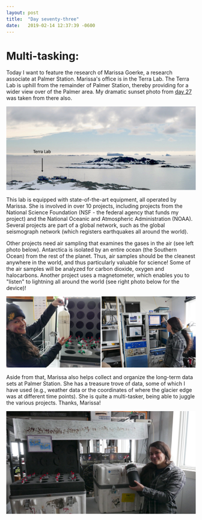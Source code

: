 ```yaml
---
layout: post
title:  "Day seventy-three"
date:   2019-02-14 12:37:39 -0600
---
```

# Multi-tasking:   
Today I want to feature the research of Marissa Goerke, a research associate at Palmer Station. Marissa's office is in the Terra Lab. The Terra Lab is uphill from the remainder of Palmer Station, thereby providing for a wider view over of the Palmer area. My dramatic sunset photo from [day 27](https://natasjavgestel.github.io/blog/2018/12/30/day-twentyseven) was taken from there also. 

![Terra Lab with view](/assets/blog_photos/190214/TerraLab.jpg)

This lab is equipped with state-of-the-art equipment, all operated by Marissa. She is involved in over 10 projects, including projects from the National Science Foundation (NSF - the federal agency that funds my project) and the National Oceanic and Atmospheric Administration (NOAA). Several projects are part of a global network, such as the global seismograph network (which registers earthquakes all around the world). 

Other projects need air sampling that examines the gases in the air (see left photo below). Antarctica is isolated by an entire ocean (the Southern Ocean) from the rest of the planet. Thus, air samples should be the cleanest anywhere in the world, and thus particularly valuable for science! Some of the air samples will be analyzed for carbon dioxide, oxygen and halocarbons. Another project uses a magnetometer, which enables you to "listen" to lightning all around the world (see right photo below for the device)!

![Monitoring equipment](/assets/blog_photos/190214/Marissa.jpg)

Aside from that, Marissa also helps collect and organize the long-term data sets at Palmer Station. She has a treasure trove of data, some of which I have used (e.g., weather data or the coordinates of where the glacier edge was at different time points). She is quite a multi-tasker, being able to juggle the various projects. Thanks, Marissa!

![Air sampling](/assets/blog_photos/190214/Marissa_AirSampling.jpg)

